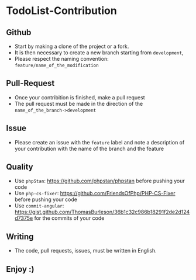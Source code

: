 TodoList-Contribution
========================


Github
--------------
- Start by making a clone of the project or a fork.
- It is then necessary to create a new branch starting from ``` development ```, 
- Please respect the naming convention: ``` feature/name_of_the_modification ```

Pull-Request
--------------
- Once your contribition is finished, make a pull request
- The pull request must be made in the direction of the  ``` name_of_the_branch->development ```

Issue
--------------
- Please create an issue with the ``` feature ``` label and note a description of your contribution with the name
of the branch and the feature

Quality
--------------
- Use ``` phpStan ```:  https://github.com/phpstan/phpstan  before pushing your code
- Use ``` php-cs-fixer ```: https://github.com/FriendsOfPhp/PHP-CS-Fixer  before pushing your code
- Use ``` commit-angular ```: https://gist.github.com/ThomasBurleson/36b1c32c986b18291f2de2d124d7375e for the commits of your code

Writing
--------------
- The code, pull requests, issues, must be written in English.

Enjoy :)
--------------
